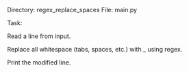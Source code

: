 Directory: regex_replace_spaces
File: main.py

Task:

Read a line from input.

Replace all whitespace (tabs, spaces, etc.) with _ using regex.

Print the modified line.
